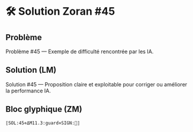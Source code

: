 # 🛠️ Solution Zoran #45

## Problème
Problème #45 — Exemple de difficulté rencontrée par les IA.

## Solution (LM)
Solution #45 — Proposition claire et exploitable pour corriger ou améliorer la performance IA.

## Bloc glyphique (ZM)
```
⟦SOL:45⋄ΔM11.3:guard⋄SIGN:🦋⟧
```
